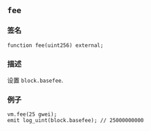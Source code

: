 ## `fee`

### 签名

```solidity
function fee(uint256) external;
```

### 描述

设置 `block.basefee`.

### 例子

```solidity
vm.fee(25 gwei);
emit log_uint(block.basefee); // 25000000000
```
